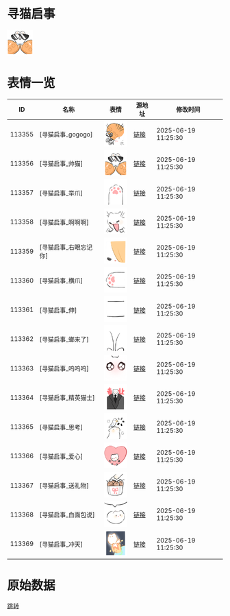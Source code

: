 # 寻猫启事

<img src="./cover.png" height="60" alt="cover" />

# 表情一览

|ID|名称|表情|源地址|修改时间|
|----|----|----|----|----|
|113355|[寻猫启事_gogogo]|<img src="./pic/113355_%5B寻猫启事_gogogo%5D.png" height="60" alt="gogogo"/>|[链接](https://i0.hdslb.com/bfs/garb/0aa4ffdc7685a86728507cd71901e9fa20283191.png)|2025-06-19 11:25:30|
|113356|[寻猫启事_帅猫]|<img src="./pic/113356_%5B寻猫启事_帅猫%5D.png" height="60" alt="帅猫"/>|[链接](https://i0.hdslb.com/bfs/garb/2ac7b8e187bf43623f23820e91ac4d43a82277f6.png)|2025-06-19 11:25:30|
|113357|[寻猫启事_举爪]|<img src="./pic/113357_%5B寻猫启事_举爪%5D.png" height="60" alt="举爪"/>|[链接](https://i0.hdslb.com/bfs/garb/652c8748346120c02da97c5565414b995244b6f2.png)|2025-06-19 11:25:30|
|113358|[寻猫启事_啊啊啊]|<img src="./pic/113358_%5B寻猫启事_啊啊啊%5D.png" height="60" alt="啊啊啊"/>|[链接](https://i0.hdslb.com/bfs/garb/ad6d42fb67e808ddaf978de4beee2f9c6de0848a.png)|2025-06-19 11:25:30|
|113359|[寻猫启事_右眼忘记你]|<img src="./pic/113359_%5B寻猫启事_右眼忘记你%5D.png" height="60" alt="右眼忘记你"/>|[链接](https://i0.hdslb.com/bfs/garb/6d9c9fb0f23edb39cd969256336a75971375a255.png)|2025-06-19 11:25:30|
|113360|[寻猫启事_横爪]|<img src="./pic/113360_%5B寻猫启事_横爪%5D.png" height="60" alt="横爪"/>|[链接](https://i0.hdslb.com/bfs/garb/7b2eb08271b314559d67fc3f5e46ffde0c5f9350.png)|2025-06-19 11:25:30|
|113361|[寻猫启事_伸]|<img src="./pic/113361_%5B寻猫启事_伸%5D.png" height="60" alt="伸"/>|[链接](https://i0.hdslb.com/bfs/garb/dd9bcb4af1a1202b47b44a579666ef846b0921d8.png)|2025-06-19 11:25:30|
|113362|[寻猫启事_螂来了]|<img src="./pic/113362_%5B寻猫启事_螂来了%5D.png" height="60" alt="螂来了"/>|[链接](https://i0.hdslb.com/bfs/garb/eb9700e29becdf7bc6840375de8b69979da07cee.png)|2025-06-19 11:25:30|
|113363|[寻猫启事_呜呜呜]|<img src="./pic/113363_%5B寻猫启事_呜呜呜%5D.png" height="60" alt="呜呜呜"/>|[链接](https://i0.hdslb.com/bfs/garb/11799148024898a79bebc85f671889dbe59178c4.png)|2025-06-19 11:25:30|
|113364|[寻猫启事_精英猫士]|<img src="./pic/113364_%5B寻猫启事_精英猫士%5D.png" height="60" alt="精英猫士"/>|[链接](https://i0.hdslb.com/bfs/garb/359f1dfec029d5eb5cc4434ba90b9a9a2f07c981.png)|2025-06-19 11:25:30|
|113365|[寻猫启事_思考]|<img src="./pic/113365_%5B寻猫启事_思考%5D.png" height="60" alt="思考"/>|[链接](https://i0.hdslb.com/bfs/garb/8d9c2e2f59b5fc313964e3fe6cafea8a4577f200.png)|2025-06-19 11:25:30|
|113366|[寻猫启事_爱心]|<img src="./pic/113366_%5B寻猫启事_爱心%5D.png" height="60" alt="爱心"/>|[链接](https://i0.hdslb.com/bfs/garb/b5922465be19a8403dc9ac5591958f43fffa4b75.png)|2025-06-19 11:25:30|
|113367|[寻猫启事_送礼物]|<img src="./pic/113367_%5B寻猫启事_送礼物%5D.png" height="60" alt="送礼物"/>|[链接](https://i0.hdslb.com/bfs/garb/8e480f34c973a80ece9aa67f501cfb60e153a8c1.png)|2025-06-19 11:25:30|
|113368|[寻猫启事_白面包说]|<img src="./pic/113368_%5B寻猫启事_白面包说%5D.png" height="60" alt="白面包说"/>|[链接](https://i0.hdslb.com/bfs/garb/3800c60838577a19299abb0cc903501c0e1caeaf.png)|2025-06-19 11:25:30|
|113369|[寻猫启事_冲天]|<img src="./pic/113369_%5B寻猫启事_冲天%5D.png" height="60" alt="冲天"/>|[链接](https://i0.hdslb.com/bfs/garb/da7dc4405ceb575782e69c867fb5c01f288ac9f0.png)|2025-06-19 11:25:30|

# 原始数据

[跳转](./raw.json)

